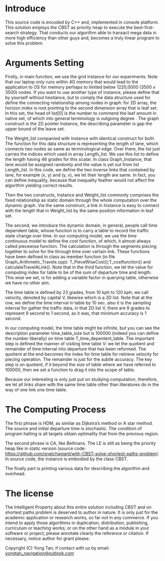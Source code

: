 # Introduce

This source code is encoded by C++ and, implemented in console platform. This solution employs the CBST as priority heap to execute the best-first-search strategy. That conducts our algorithm able to transact mega data in more high efficiency than other guys and, becomes a truly linear program to solve this problem. 

# Arguments Setting

Firstly, in main function, we use the grid instance for our experiments. Note that our laptop only runs within 4G memory that  would lead to the application to OS for memory perhaps to limited below 1220,0000 (3500 x 3500)  nodes. If you want to use another type of instance, please define that by yourself without hesitance, but to comply the data structure used for define the connecting relationship among nodes in graph: for 2D array, the horizon index is root pointing to the second dimension array that is leaf set. In this set, the head of list[0] is the number to commend the leaf amount in native set, of which into general terminology is outgoing degree . The graph construct is the 2D pointer Instance, the describing parameter is gap the upper bound of the leave set. 

The Weight_list companied with Instance with identical construct for both. The function for this data structure is representing the length of lane, which connects two nodes as same as terminological edge. Over there, the list just carries the indices which used in array Length_list. We use this list to define the length having 46 grades for this scalar. In class Graph_Instance, that lane would be assigned randomly and the value is yet out from list Length_list. In this code, we define the two inverse links that contained by lane, for example (x, y) and (y, x), we let their length are same. In fact, you can define inequality, because that inequality feather would not affect the algorithm yielding correct results. 

Then the two constructs, Instance and Weight_list commonly comprises the fixed relationship as static domain through the whole computation over the dynamic graph. Via the same construct, a link in Instance is easy to connect with the length that in Weight_list by the same position information in leaf set.

The second, we introduce the dynamic domain, in general, people call time dependent table, whose function is to carry a table to record the traffic state change over time. In our computing model, we use the time continuous model to define the cost function, of which, it almost always called piecewise function. The calculation is through the segments piecing together to solve for the through time over certain link. These functions have been defined in class as member function (in file Graph_Arithmetic_Travels.cpp):    T_PieceWiseCost();T_costfunction() and calculateTravelALink(). Note that in the third function, we let the value for computing index for table to be of the sum of departure time and length. This wise we set, is for adding a variable factor in querying table, otherwise we have no other aim.

The time table is defined by 23 grades, from 10 kph to 120 kph; we call velocity, denoted by capital V, likewise which is a 2D list. Note that at the row, we define the time interval in table by 10 sec. also it is the sampling interval for gather the traffic data, in that 2D list V, there are 9 grades to represent 9 second to 1 second, as it was, that minimum accuracy is 1 second. 

In our computing model, the time table might be infinite, but you can see the description parameter time_table_size but is 100000 (indeed you can define the number liberally) on time table T_time_depentent_table. The important step is defined the manner of visiting time table V: we let the quotient and remainder of time interval into departure that has been reformed. The quotient at the end becomes the index for time table for retrieve velocity for piecing operation. The remainder is just for the subtle accuracy. The key step is on quotient, if it beyond the size of table where we have referred to 100000, then we set a function to drag it into the scope of table. 

Because our interesting is only just put on studying computation, therefore, we let all links share with the same time table other than literatures do in the way of one link one time table.

# The Computing Process

The first phrase is HDM, as similar as Dijkstra’s method or A star method. The source and initial departure time is stochastic. The condition of program halting is all targets obtain optimality that from the previous region.

The second phrase is CA, like Bellmans. The LE is still as being the priority heap like in static version (source code: https://github.com/snatchagiant/with-CBST-solve-shortest-paths-problem). In source code, the instance is embodied by the class CBST.  

The finally part is printing various data for describing the algorithm and overhead.

# The license

The Intelligent Property about this entire solution including CBST and on shortest paths problem is deserved to author in nature. It is only just for the academic application or research works, so far not in any commerce. If you intend to apply those algorithms in duplication, distribution, publishing, curriculum or teaching works; or on the other hand as a module in your software or project; please annotate clearly the reference or citation. If necessary, notice author for grant please.

Copyright (C) Yong Tan; if contact with us by email: yongtan_navigation@outlook.com

